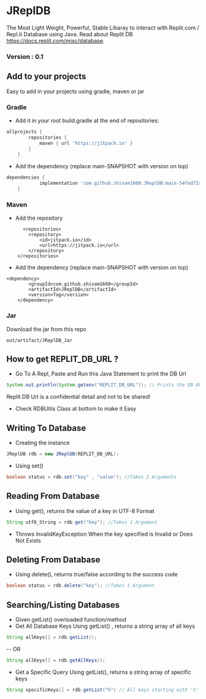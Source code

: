 # JReplDB
The Most Light Weight, Powerful, Stable Libaray to interact with Replit.com / Repl.it Database using Java. Read about Replit DB https://docs.replit.com/misc/database.

### Version : 0.1

## Add to your projects
Easy to add in your projects using gradle, maven or jar

### Gradle
- Add it in your root build.gradle at the end of repositories:
```gradle
allprojects {
		repositories {
			maven { url 'https://jitpack.io' }
		}
	}
```
- Add the dependency (replace main-SNAPSHOT with version on top)
```gradle
dependencies {
	        implementation 'com.github.shivam1608:JReplDB:main-54fed72a95-1'
	}
```

### Maven
- Add the repository
```maven
      <repositories>
		<repository>
		    <id>jitpack.io</id>
		    <url>https://jitpack.io</url>
		</repository>
	</repositories>
```
- Add the dependency (replace main-SNAPSHOT with version on top)
```maven 
<dependency>
	    <groupId>com.github.shivam1608</groupId>
	    <artifactId>JReplDB</artifactId>
	    <version>Tag</version>
	</dependency>

```

### Jar 
Download the jar from this repo 
```
out/artifact/JReplDB_Jar
```
## How to get REPLIT_DB_URL ? 
- Go To A Repl, Paste and Run this Java Statement to print the DB Url
``` java
System.out.println(System.getenv("REPLIT_DB_URL")); // Prints the DB URL
```
Replit DB Url is a confidential detail and not to be shared! 
- Check RDBUtils Class at bottom to make it Easy

## Writing To Database
- Creating the instance
``` java
JReplDB rdb = new JReplDB(REPLIT_DB_URL); 
```
- Using set()
``` java
boolean status = rdb.set("key" , "value"); //Takes 2 Arguments
```
## Reading From Database
- Using get(), returns the value of a key in UTF-8 Format
``` java
String utf8_String = rdb.get("key"); //Takes 1 Argument
```
- Throws InvalidKeyException When the key specified is Invalid or Does Not Exists

## Deleting From Database
- Using delete(), returns true/false according to the success code
``` java
boolean status = rdb.delete("key"); //Takes 1 Argument
```
## Searching/Listing Databases
- Given getList() overloaded function/method
- Get All Database Keys Using getList() , returns a string array of all keys
``` java
String allKeys[] = rdb.getList();
```
 -- OR
``` java
String allKeys[] = rdb.getAllKeys();
```
- Get a Specific Query Using getList(), returns a string array of specific keys
``` java
String specificKeys[] = rdb.getList("h") // All keys starting with 'h' will be returned
```

